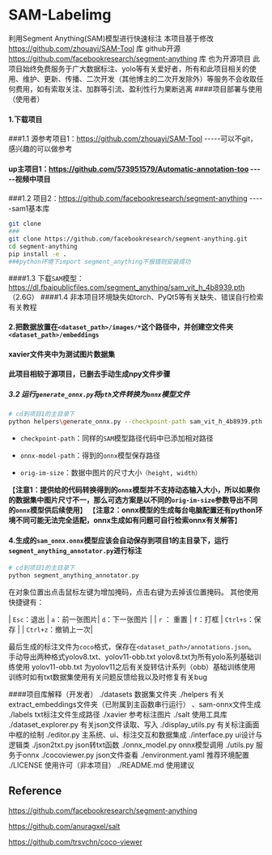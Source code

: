# SAM-Labelimg
利用Segment Anything(SAM)模型进行快速标注
本项目基于修改 https://github.com/zhouayi/SAM-Tool 库 github开源
https://github.com/facebookresearch/segment-anything 库 也为开源项目
此项目始终免费服务于广大数据标注、yolo等有关爱好者，所有和此项目相关的使用、维护、更新、传播、二次开发（其他博主的二次开发除外）等服务不会收取任何费用，如有索取关注、加群等引流、盈利性行为果断逃离
####项目部署与使用（使用者）
#### 1.下载项目
###1.1 源参考项目1：https://github.com/zhouayi/SAM-Tool -----可以不git，感兴趣的可以做参考
####   up主项目1：https://github.com/573951579/Automatic-annotation-too   -----视频中项目
###1.2 项目2：https://github.com/facebookresearch/segment-anything  -----sam1基本库
```bash https://github.com/573951579/Automatic-annotation-too.git
git clone 
###
git clone https://github.com/facebookresearch/segment-anything.git
cd segment-anything
pip install -e .
###python环境下import segment_anything不报错则安装成功
```
####1.3
下载`SAM`模型：https://dl.fbaipublicfiles.com/segment_anything/sam_vit_h_4b8939.pth  （2.6G）
####1.4
非本项目环境缺失如torch、PyQt5等有关缺失、错误自行检索有关教程

#### 2.把数据放置在`<dataset_path>/images/*`这个路径中，并创建空文件夹`<dataset_path>/embeddings`
####  xavier文件夹中为测试图片数据集
#### 此项目相较于源项目，已删去手动生成npy文件步骤


##### 3.2 运行`generate_onnx.py`将`pth`文件转换为`onnx`模型文件

```bash
# cd到项目1的主目录下
python helpers\generate_onnx.py --checkpoint-path sam_vit_h_4b8939.pth --onnx-model-path ./sam_onnx.onnx --orig-im-size 1080 1920
```

- `checkpoint-path`：同样的`SAM`模型路径代码中已添加相对路径

- `onnx-model-path`：得到的`onnx`模型保存路径

- `orig-im-size`：数据中图片的尺寸大小`（height, width）`

【**注意1：提供给的代码转换得到的`onnx`模型并不支持动态输入大小，所以如果你的数据集中图片尺寸不一，那么可选方案是以不同的`orig-im-size`参数导出不同的`onnx`模型供后续使用**】
【**注意2：onnx模型的生成每台电脑配置还有python环境不同可能无法完全适配，onnx生成如有问题可自行检索onnx有关解答**】
#### 4.生成的`sam_onnx.onnx`模型应该会自动保存到项目1的主目录下，运行`segment_anything_annotator.py`进行标注

```bash
# cd到项目1的主目录下
python segment_anything_annotator.py
```
在对象位置出点击鼠标左键为增加掩码，点击右键为去掉该位置掩码。
其他使用快捷键有：

| `Esc`：退出     | `a`：前一张图片| `d`：下一张图片 |
| `r`  ： 重置    | `f`：打框      | `Ctrl+s`：保存 |
| `Ctrl+z`：撤销上一次|


最后生成的标注文件为`coco`格式，保存在`<dataset_path>/annotations.json`。
手动导出两种格式yolov8.txt、yolov11-obb.txt 
yolov8.txt为所有yolo系列基础训练使用
yolov11-obb.txt 为yolov11之后有关旋转估计系列（obb）基础训练使用
训练时如有txt数据集使用有关问题反馈给我以及时修复有关bug

####项目库解释（开发者）
./datasets 数据集文件夹
./helpers 有关extract_embeddings文件夹（已附属到主函数串行运行） 、sam-onnx文件生成
./labels txt标注文件生成路径
./xavier 参考标注图片
./salt 使用工具库
    ./dataset_explorer.py 有关json文件读取、写入
    ./display_utils.py  有关标注画面中框的绘制
    ./editor.py 主系统、ui、标注交互和数据集成
    ./interface.py ui设计与逻辑类
    ./json2txt.py json转txt函数
    ./onnx_model.py onnx模型调用
    ./utils.py 服务于onnx
./cocoviewer.py json文件查看
./environment.yaml 推荐环境配置
./LICENSE 使用许可（非本项目）
./README.md 使用建议

## Reference
https://github.com/facebookresearch/segment-anything 

https://github.com/anuragxel/salt

https://github.com/trsvchn/coco-viewer
